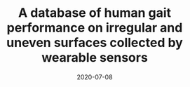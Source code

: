 ---
title: "A database of human gait performance on irregular and uneven surfaces collected by wearable sensors"
collection: publications
permalink: /publication/2020-07-08-uneven-surfaces-database
excerpt: ''
date: 2020-07-08
venue: 'Scientific data'
paperurl: 'https://doi.org/10.1038/s41597-020-0563-y'
citation: 'Luo, Y., Coppola, S. M., Dixon, P. C., Li, S., Dennerlein, J. T., & Hu, B. (2020). A database of human gait performance on irregular and uneven surfaces collected by wearable sensors. <i>Scientific data, 7</i>(1), 1-9.'
---